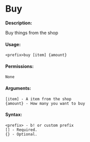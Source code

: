 # Buy

**Description:**

Buy things from the shop

#### Usage:

```
<prefix>buy [item] {amount}
```

#### Permissions:

```
None
```

#### Arguments:

```
[item] - A item from the shop
{amount} - How many you want to buy
```

#### Syntax:

```
<prefix> - b! or custom prefix
[] - Required.
{} - Optional.
```

